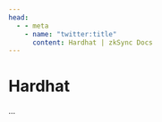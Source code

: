 ```yaml
---
head:
  - - meta
    - name: "twitter:title"
      content: Hardhat | zkSync Docs
---
```


# Hardhat

...
